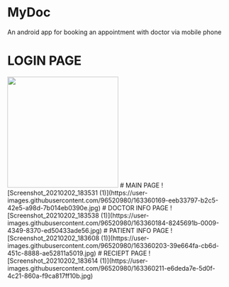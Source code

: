 # MyDoc
An android app for booking an appointment with doctor via mobile phone
# LOGIN PAGE
<img src = "https://user-images.githubusercontent.com/96520980/163360147-4ef48c2e-a643-4c97-925d-de355c5391cc.jpg" width = "250" height = "250"/>
# MAIN PAGE
![Screenshot_20210202_183531 (1)](https://user-images.githubusercontent.com/96520980/163360169-eeb33797-b2c5-42e5-a98d-7b014eb0390e.jpg)
# DOCTOR INFO PAGE
![Screenshot_20210202_183538 (1)](https://user-images.githubusercontent.com/96520980/163360184-8245691b-0009-4349-8370-ed50433ade56.jpg)
# PATIENT INFO PAGE
![Screenshot_20210202_183608 (1)](https://user-images.githubusercontent.com/96520980/163360203-39e664fa-cb6d-451c-8888-ae52811a5019.jpg)
# RECIEPT PAGE
![Screenshot_20210202_183614 (1)](https://user-images.githubusercontent.com/96520980/163360211-e6deda7e-5d0f-4c21-860a-f9ca817ff10b.jpg)
